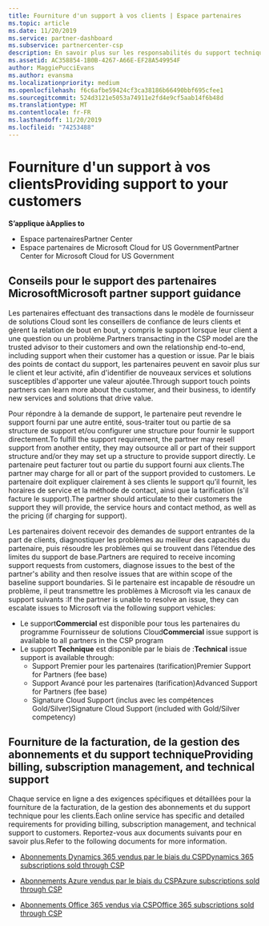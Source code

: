 ```yaml
---
title: Fourniture d'un support à vos clients | Espace partenaires
ms.topic: article
ms.date: 11/20/2019
ms.service: partner-dashboard
ms.subservice: partnercenter-csp
description: En savoir plus sur les responsabilités du support technique des partenaires dans le programme CSP.
ms.assetid: AC358854-1B0B-4267-A66E-EF28A549954F
author: MaggiePucciEvans
ms.author: evansma
ms.localizationpriority: medium
ms.openlocfilehash: f6c6afbe59424cf3ca38186b66490bbf695cfee1
ms.sourcegitcommit: 524d3121e5053a74911e2fd4e9cf5aab14f6b48d
ms.translationtype: MT
ms.contentlocale: fr-FR
ms.lasthandoff: 11/20/2019
ms.locfileid: "74253488"
---
```

# <a name="providing-support-to-your-customers"></a><span data-ttu-id="8cb15-103">Fourniture d'un support à vos clients</span><span class="sxs-lookup"><span data-stu-id="8cb15-103">Providing support to your customers</span></span>

<span data-ttu-id="8cb15-104">**S’applique à**</span><span class="sxs-lookup"><span data-stu-id="8cb15-104">**Applies to**</span></span>

-  <span data-ttu-id="8cb15-105">Espace partenaires</span><span class="sxs-lookup"><span data-stu-id="8cb15-105">Partner Center</span></span>
-  <span data-ttu-id="8cb15-106">Espace partenaires de Microsoft Cloud for US Government</span><span class="sxs-lookup"><span data-stu-id="8cb15-106">Partner Center for Microsoft Cloud for US Government</span></span>


## <a name="microsoft-partner-support-guidance"></a><span data-ttu-id="8cb15-107">Conseils pour le support des partenaires Microsoft</span><span class="sxs-lookup"><span data-stu-id="8cb15-107">Microsoft partner support guidance</span></span>

<span data-ttu-id="8cb15-108">Les partenaires effectuant des transactions dans le modèle de fournisseur de solutions Cloud sont les conseillers de confiance de leurs clients et gèrent la relation de bout en bout, y compris le support lorsque leur client a une question ou un problème.</span><span class="sxs-lookup"><span data-stu-id="8cb15-108">Partners transacting in the CSP model are the trusted advisor to their customers and own the relationship end-to-end, including support when their customer has a question or issue.</span></span> <span data-ttu-id="8cb15-109">Par le biais des points de contact du support, les partenaires peuvent en savoir plus sur le client et leur activité, afin d'identifier de nouveaux services et solutions susceptibles d'apporter une valeur ajoutée.</span><span class="sxs-lookup"><span data-stu-id="8cb15-109">Through support touch points partners can learn more about the customer, and their business, to identify new services and solutions that drive value.</span></span>

<span data-ttu-id="8cb15-110">Pour répondre à la demande de support, le partenaire peut revendre le support fourni par une autre entité, sous-traiter tout ou partie de sa structure de support et/ou configurer une structure pour fournir le support directement.</span><span class="sxs-lookup"><span data-stu-id="8cb15-110">To fulfill the support requirement, the partner may resell support from another entity, they may outsource all or part of their support structure and/or they may set up a structure to provide support directly.</span></span>  <span data-ttu-id="8cb15-111">Le partenaire peut facturer tout ou partie du support fourni aux clients.</span><span class="sxs-lookup"><span data-stu-id="8cb15-111">The partner may charge for all or part of the support provided to customers.</span></span> <span data-ttu-id="8cb15-112">Le partenaire doit expliquer clairement à ses clients le support qu’il fournit, les horaires de service et la méthode de contact, ainsi que la tarification (s'il facture le support).</span><span class="sxs-lookup"><span data-stu-id="8cb15-112">The partner should articulate to their customers the support they will provide, the service hours and contact method, as well as the pricing (if charging for support).</span></span> 

<span data-ttu-id="8cb15-113">Les partenaires doivent recevoir des demandes de support entrantes de la part de clients, diagnostiquer les problèmes au meilleur des capacités du partenaire, puis résoudre les problèmes qui se trouvent dans l’étendue des limites du support de base.</span><span class="sxs-lookup"><span data-stu-id="8cb15-113">Partners are required to receive incoming support requests from customers, diagnose issues to the best of the partner's ability and then resolve issues that are within scope of the baseline support boundaries.</span></span> <span data-ttu-id="8cb15-114">Si le partenaire est incapable de résoudre un problème, il peut transmettre les problèmes à Microsoft via les canaux de support suivants :</span><span class="sxs-lookup"><span data-stu-id="8cb15-114">If the partner is unable to resolve an issue, they can escalate issues to Microsoft via the following support vehicles:</span></span>

- <span data-ttu-id="8cb15-115">Le support**Commercial** est disponible pour tous les partenaires du programme Fournisseur de solutions Cloud</span><span class="sxs-lookup"><span data-stu-id="8cb15-115">**Commercial** issue support is available to all partners in the CSP program</span></span>
-   <span data-ttu-id="8cb15-116">Le support **Technique** est disponible par le biais de :</span><span class="sxs-lookup"><span data-stu-id="8cb15-116">**Technical** issue support is available through:</span></span>
    -   <span data-ttu-id="8cb15-117">Support Premier pour les partenaires (tarification)</span><span class="sxs-lookup"><span data-stu-id="8cb15-117">Premier Support for Partners (fee base)</span></span>
    -   <span data-ttu-id="8cb15-118">Support Avancé pour les partenaires (tarification)</span><span class="sxs-lookup"><span data-stu-id="8cb15-118">Advanced Support for Partners (fee base)</span></span>
    -   <span data-ttu-id="8cb15-119">Signature Cloud Support (inclus avec les compétences Gold/Silver)</span><span class="sxs-lookup"><span data-stu-id="8cb15-119">Signature Cloud Support (included with Gold/Silver competency)</span></span>

## <a name="providing-billing-subscription-management-and-technical-support"></a><span data-ttu-id="8cb15-120">Fourniture de la facturation, de la gestion des abonnements et du support technique</span><span class="sxs-lookup"><span data-stu-id="8cb15-120">Providing billing, subscription management, and technical support</span></span> 

<span data-ttu-id="8cb15-121">Chaque service en ligne a des exigences spécifiques et détaillées pour la fourniture de la facturation, de la gestion des abonnements et du support technique pour les clients.</span><span class="sxs-lookup"><span data-stu-id="8cb15-121">Each online service has specific and detailed requirements for providing billing, subscription management, and technical support to customers.</span></span> <span data-ttu-id="8cb15-122">Reportez-vous aux documents suivants pour en savoir plus.</span><span class="sxs-lookup"><span data-stu-id="8cb15-122">Refer to the following documents for more information.</span></span>

-   [<span data-ttu-id="8cb15-123">Abonnements Dynamics 365 vendus par le biais du CSP</span><span class="sxs-lookup"><span data-stu-id="8cb15-123">Dynamics 365 subscriptions sold through CSP</span></span>](https://www.microsoftpartnercommunity.com/t5/CSP/Microsoft-Partner-Support-Guidance/m-p/5262#M30)

-   [<span data-ttu-id="8cb15-124">Abonnements Azure vendus par le biais du CSP</span><span class="sxs-lookup"><span data-stu-id="8cb15-124">Azure subscriptions sold through CSP</span></span>](https://www.microsoftpartnercommunity.com/t5/CSP/Microsoft-Partner-Support-Guidance/m-p/5263#M31)

-   [<span data-ttu-id="8cb15-125">Abonnements Office 365 vendus via CSP</span><span class="sxs-lookup"><span data-stu-id="8cb15-125">Office 365 subscriptions sold through CSP</span></span>](https://www.microsoftpartnercommunity.com/t5/CSP/Microsoft-Partner-Support-Guidance/m-p/5264#M32)



 

 



